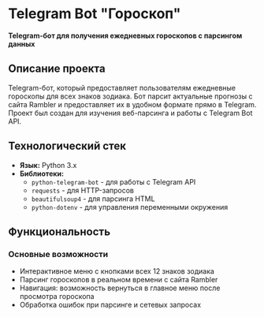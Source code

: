 # Telegram Bot "Гороскоп"

**Telegram-бот для получения ежедневных гороскопов с парсингом данных**

## Описание проекта
Telegram-бот, который предоставляет пользователям ежедневные гороскопы для всех знаков зодиака. Бот парсит актуальные прогнозы с сайта Rambler и предоставляет их в удобном формате прямо в Telegram. Проект был создан для изучения веб-парсинга и работы с Telegram Bot API.

## Технологический стек
- **Язык:** Python 3.x
- **Библиотеки:** 
  - `python-telegram-bot` - для работы с Telegram API
  - `requests` - для HTTP-запросов
  - `beautifulsoup4` - для парсинга HTML
  - `python-dotenv` - для управления переменными окружения

## Функциональность

### Основные возможности
- Интерактивное меню с кнопками всех 12 знаков зодиака
- Парсинг гороскопов в реальном времени с сайта Rambler
- Навигация: возможность вернуться в главное меню после просмотра гороскопа
- Обработка ошибок при парсинге и сетевых запросах
